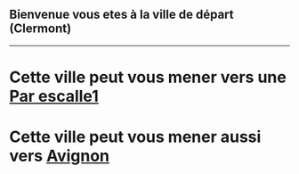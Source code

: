 ## Bienvenue vous etes à la ville de départ (Clermont)
***
# Cette ville peut vous mener vers une [Par escalle1](https://github.com/ZERMANESARA/MyLabyrinth/blob/main/ParEscalle1.md)   
# Cette ville peut vous mener aussi  vers [Avignon](https://github.com/ZERMANESARA/MyLabyrinth/blob/main/Avignon.md) 

